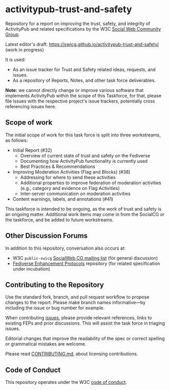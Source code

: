 # activitypub-trust-and-safety

Repository for a report on improving the trust, safety, and integrity of ActivityPub and related specifications by the W3C 
[Social Web Community Group](https://www.w3.org/community/swicg/).

Latest editor's draft: https://swicg.github.io/activitypub-trust-and-safety/ (work in progress)

It is used:

* As an issue tracker for Trust and Safety related ideas, requests, and issues.
* As a repository of Reports, Notes, and other task force deliverables.

**Note:** we cannot directly change or improve various software that implements ActivityPub within the scope of this Taskforce, for that, please file issues with the respective project's issue trackers, potentially cross referencing issues here.

## Scope of work

The initial scope of work for this task force is split into three workstreams, as follows:

- Initial Report (#32)
  - Overview of current state of trust and safety on the Fediverse
  - Documenting how ActivityPub functionality is currently used
  - Best Practices & Recommendations
- Improving Moderation Activities (Flag and Blocks) (#38)
  - Addressing for where to send these activities
  - Additional properties to improve federation of moderation activities (e.g., category and evidence on Flag Activities)
  - Inter-server communication on moderation activities
- Content warnings, labels, and annotations (#41)

This taskforce is intended to be ongoing, as the work of trust and safety is an ongoing matter. Additional work items may come in from the SocialCG or the taskforce, and be added to future workstreams.

## Other Discussion Forums

In addition to this repository, conversation also occurs at:

* W3C `public-swicg` [SocialWeb CG mailing list](https://lists.w3.org/Archives/Public/public-swicg/) (for general discussion)
* [Fediverse Enhancement Protocols](https://codeberg.org/fediverse/fep) repository (for related specification under
  incubation)

## Contributing to the Repository

Use the standard fork, branch, and pull request workflow to propose changes to
the report. Please make branch names informative—by including the issue
or bug number for example.

When contributing [issues](https://github.com/swicg/activitypub-trust-and-safety/issues), please provide relevant references, links to existing FEPs and prior discussions. This will assist the task force in triaging issues.

Editorial changes that improve the readability of the spec or correct spelling
or grammatical mistakes are welcome.

Please read [CONTRIBUTING.md](CONTRIBUTING.md), about licensing contributions.

## Code of Conduct

This repository operates under the W3C [code of conduct](https://www.w3.org/Consortium/cepc/).
